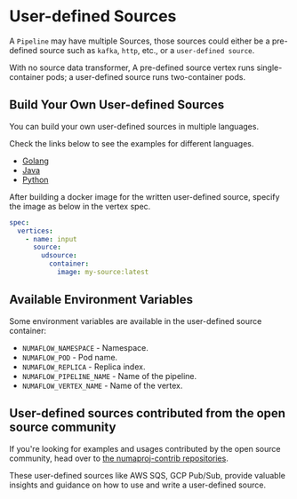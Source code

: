 # User-defined Sources

A `Pipeline` may have multiple Sources, those sources could either be a pre-defined source such as `kafka`, `http`, etc., or a `user-defined source`.

With no source data transformer, A pre-defined source vertex runs single-container pods; a user-defined source runs two-container pods.

## Build Your Own User-defined Sources

You can build your own user-defined sources in multiple languages.

Check the links below to see the examples for different languages.

- [Golang](https://github.com/numaproj/numaflow-go/tree/main/examples/sourcer/simple_source/)
- [Java](https://github.com/numaproj/numaflow-java/tree/main/examples/src/main/java/io/numaproj/numaflow/examples/source/simple/)
- [Python](https://github.com/numaproj/numaflow-python/tree/main/examples/source/simple_source)

After building a docker image for the written user-defined source, specify the image as below in the vertex spec.

```yaml
spec:
  vertices:
    - name: input
      source:
        udsource:
          container:
            image: my-source:latest
```

## Available Environment Variables

Some environment variables are available in the user-defined source container:

- `NUMAFLOW_NAMESPACE` - Namespace.
- `NUMAFLOW_POD` - Pod name.
- `NUMAFLOW_REPLICA` - Replica index.
- `NUMAFLOW_PIPELINE_NAME` - Name of the pipeline.
- `NUMAFLOW_VERTEX_NAME` - Name of the vertex.

## User-defined sources contributed from the open source community

If you're looking for examples and usages contributed by the open source community, head over to [the numaproj-contrib repositories](https://github.com/orgs/numaproj-contrib/repositories).

These user-defined sources like AWS SQS, GCP Pub/Sub, provide valuable insights and guidance on how to use and write a user-defined source.
